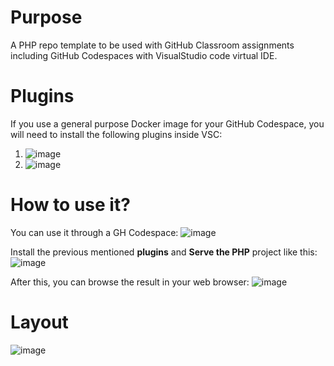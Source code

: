 # Purpose
A PHP repo template to be used with GitHub Classroom assignments including GitHub Codespaces with VisualStudio code virtual IDE.

# Plugins
If you use a general purpose Docker image for your GitHub Codespace, you will need to install the following plugins inside VSC:
1. ![image](https://github.com/user-attachments/assets/896e9633-ff9a-4c4d-8a64-18c72d9b8069)
2. ![image](https://github.com/user-attachments/assets/2354e905-52a9-44b8-a8ff-fc3593e82bcc)

# How to use it?
You can use it through a GH Codespace:
![image](https://github.com/user-attachments/assets/321800f5-fb9e-4e94-b310-11a796da67cf)

Install the previous mentioned **plugins** and **Serve the PHP** project like this:
![image](https://github.com/user-attachments/assets/f9f904b6-8da5-429f-90dd-f83e90d09706)


After this, you can browse the result in your web browser:
![image](https://github.com/user-attachments/assets/d5053e95-4d92-45f0-b9ec-e875c8915db7)


# Layout
![image](https://github.com/user-attachments/assets/20988531-c7cc-4511-996d-d707192cdc00)
